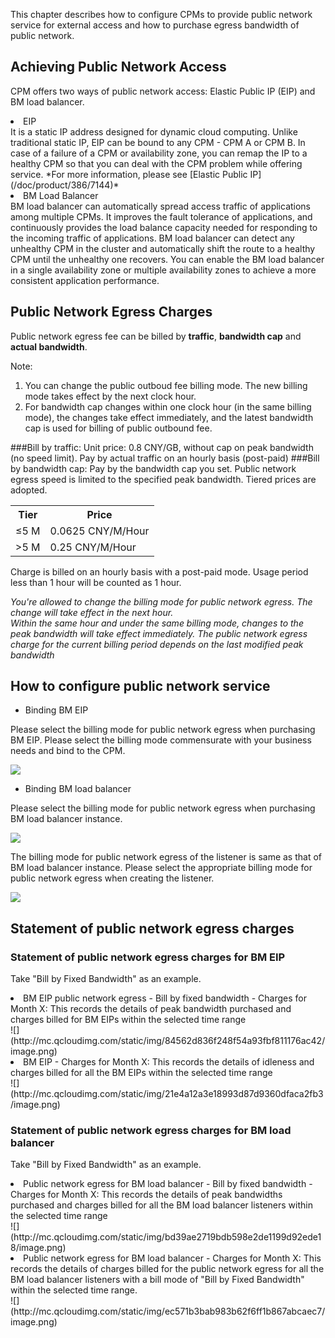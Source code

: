 This chapter describes how to configure CPMs to provide public network service for external access and how to purchase egress bandwidth of public network.

## Achieving Public Network Access
CPM offers two ways of public network access: Elastic Public IP (EIP) and BM load balancer.</br>

<li>EIP</li> 
It is a static IP address designed for dynamic cloud computing. Unlike traditional static IP, EIP can be bound to any CPM - CPM A or CPM B. In case of a failure of a CPM or availability zone, you can remap the IP to a healthy CPM so that you can deal with the CPM problem while offering service.  
*For more information, please see [Elastic Public IP](/doc/product/386/7144)*

<li>BM Load Balancer</li> 
BM load balancer can automatically spread access traffic of applications among multiple CPMs. It improves the fault tolerance of applications, and continuously provides the load balance capacity needed for responding to the incoming traffic of applications. BM load balancer can detect any unhealthy CPM in the cluster and automatically shift the route to a healthy CPM until the unhealthy one recovers. You can enable the BM load balancer in a single availability zone or multiple availability zones to achieve a more consistent application performance.

## Public Network Egress Charges
Public network egress fee can be billed by **traffic**, **bandwidth cap** and **actual bandwidth**.

Note: 
1. You can change the public outboud fee billing mode. The new billing mode takes effect by the next clock hour.</br>
2. For bandwidth cap changes within one clock hour (in the same billing mode), the changes take effect immediately, and the latest bandwidth cap is used for billing of public outbound fee. 

###Bill by traffic: 
Unit price: 0.8 CNY/GB, without cap on peak bandwidth (no speed limit). Pay by actual traffic on an hourly basis (post-paid) </li>
###Bill by bandwidth cap: 
Pay by the bandwidth cap you set. Public network egress speed is limited to the specified peak bandwidth. Tiered prices are adopted.</li>
<table>
<tr>
<th>Tier</th>
<th>Price</th>
</tr>
<tr>
<td>≤5 M</td>
<td>0.0625 CNY/M/Hour</td>
</tr>
<tr>
<td>>5 M</td>
<td>0.25 CNY/M/Hour</td>
</tr>
</table>
Charge is billed on an hourly basis with a post-paid mode. Usage period less than 1 hour will be counted as 1 hour.</br>

*You're allowed to change the billing mode for public network egress. The change will take effect in the next hour.</br>*
*Within the same hour and under the same billing mode, changes to the peak bandwidth will take effect immediately. The public network egress charge for the current billing period depends on the last modified peak bandwidth*

## How to configure public network service

- Binding BM EIP

Please select the billing mode for public network egress when purchasing BM EIP. Please select the billing mode commensurate with your business needs and bind to the CPM.

![](http://mc.qcloudimg.com/static/img/f99e8be2dbb895a8e0cbdc53942c15a4/image.png)


- Binding BM load balancer

Please select the billing mode for public network egress when purchasing BM load balancer instance.

![](http://mc.qcloudimg.com/static/img/fad1dd8905c67a727bdec95a4ffc712b/image.png)

The billing mode for public network egress of the listener is same as that of BM load balancer instance. Please select the appropriate billing mode for public network egress when creating the listener.

![](http://mc.qcloudimg.com/static/img/e109f9d8503abf2b034cc50037238f4a/image.png)

## Statement of public network egress charges

### Statement of public network egress charges for BM EIP

Take "Bill by Fixed Bandwidth" as an example.

<li>BM EIP public network egress - Bill by fixed bandwidth - Charges for Month X: This records the details of peak bandwidth purchased and charges billed for BM EIPs within the selected time range</li>
![](http://mc.qcloudimg.com/static/img/84562d836f248f54a93fbf811176ac42/image.png)

<li>BM EIP - Charges for Month X: This records the details of idleness and charges billed for all the BM EIPs within the selected time range</li>
![](http://mc.qcloudimg.com/static/img/21e4a12a3e18993d87d9360dfaca2fb3/image.png)

### Statement of public network egress charges for BM load balancer

Take "Bill by Fixed Bandwidth" as an example.

<li>Public network egress for BM load balancer - Bill by fixed bandwidth - Charges for Month X: This records the details of peak bandwidths purchased and charges billed for all the BM load balancer listeners within the selected time range</li>
![](http://mc.qcloudimg.com/static/img/bd39ae2719bdb598e2de1199d92ede18/image.png)

<li>Public network egress for BM load balancer - Charges for Month X: This records the details of charges billed for the public network egress for all the BM load balancer listeners with a bill mode of "Bill by Fixed Bandwidth" within the selected time range.</li>
![](http://mc.qcloudimg.com/static/img/ec571b3bab983b62f6ff1b867abcaec7/image.png)


